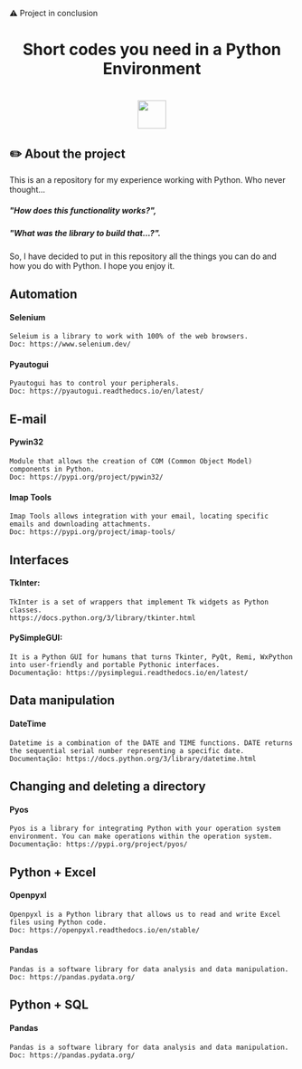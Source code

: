 ⚠️ Project in conclusion

<h1 align="center">Short codes you need in a Python Environment</h1>
<h1 align="center"><img width="50" src="https://cdn.icon-icons.com/icons2/112/PNG/128/python_18894.png"></h1>

## ✏️ About the project
  
This is an a repository for my experience working with Python. 
Who never thought...
##### "How does this functionality works?", 
##### "What was the library to build that...?". 
So, I have decided to put in this repository all the things you can do and how you do with Python. I hope you enjoy it.

## Automation

#### Selenium
    Seleium is a library to work with 100% of the web browsers.
    Doc: https://www.selenium.dev/
    
#### Pyautogui
    Pyautogui has to control your peripherals.
    Doc: https://pyautogui.readthedocs.io/en/latest/

## E-mail

#### Pywin32
    Module that allows the creation of COM (Common Object Model) components in Python.
    Doc: https://pypi.org/project/pywin32/
  
#### Imap Tools
    Imap Tools allows integration with your email, locating specific emails and downloading attachments.
    Doc: https://pypi.org/project/imap-tools/

## Interfaces

#### TkInter:
    
    TkInter is a set of wrappers that implement Tk widgets as Python classes.
    https://docs.python.org/3/library/tkinter.html
    
#### PySimpleGUI:
    
    It is a Python GUI for humans that turns Tkinter, PyQt, Remi, WxPython into user-friendly and portable Pythonic interfaces.
    Documentação: https://pysimplegui.readthedocs.io/en/latest/
    
## Data manipulation

#### DateTime
    Datetime is a combination of the DATE and TIME functions. DATE returns the sequential serial number representing a specific date.
    Documentação: https://docs.python.org/3/library/datetime.html

## Changing and deleting a directory

#### Pyos
    Pyos is a library for integrating Python with your operation system environment. You can make operations within the operation system.
    Documentação: https://pypi.org/project/pyos/

## Python + Excel

#### Openpyxl
    Openpyxl is a Python library that allows us to read and write Excel files using Python code.
    Doc: https://openpyxl.readthedocs.io/en/stable/
    
#### Pandas
    Pandas is a software library for data analysis and data manipulation.
    Doc: https://pandas.pydata.org/

## Python + SQL

#### Pandas
    Pandas is a software library for data analysis and data manipulation.
    Doc: https://pandas.pydata.org/


